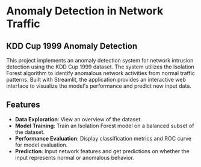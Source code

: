 # Anomaly Detection in Network Traffic
## KDD Cup 1999 Anomaly Detection

This project implements an anomaly detection system for network intrusion detection using the KDD Cup 1999 dataset. The system utilizes the Isolation Forest algorithm to identify anomalous network activities from normal traffic patterns. Built with Streamlit, the application provides an interactive web interface to visualize the model's performance and predict new input data.

## Features

- **Data Exploration**: View an overview of the dataset.
- **Model Training**: Train an Isolation Forest model on a balanced subset of the dataset.
- **Performance Evaluation**: Display classification metrics and ROC curve for model evaluation.
- **Prediction**: Input network features and get predictions on whether the input represents normal or anomalous behavior.
